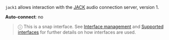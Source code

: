 `jack1` allows interaction with the [JACK](http://jackaudio.org/api/) audio connection server, version 1.

**Auto-connect**: no

> ⓘ  This is a snap interface. See [Interface management](/t/interface-management/6154) and [Supported interfaces](/t/supported-interfaces/7744) for further details on how interfaces are used.
